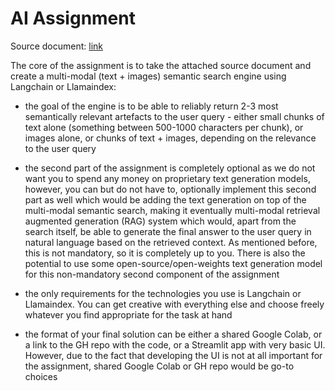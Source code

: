# AI Assignment

Source document: [link](https://arxiv.org/pdf/2307.06435.pdf)

The core of the assignment is to take the attached source document and create a multi-modal (text + images) semantic search engine using Langchain or Llamaindex:

- the goal of the engine is to be able to reliably return 2-3 most semantically relevant artefacts to the user query - either small chunks of text alone (something between 500-1000 characters per chunk), or images alone, or chunks of text + images, depending on the relevance to the user query

- the second part of the assignment is completely optional as we do not want you to spend any money on proprietary text generation models, however, you can but do not have to, optionally implement this second part as well which would be adding the text generation on top of the multi-modal semantic search, making it eventually multi-modal retrieval augmented generation (RAG) system which would, apart from the search itself, be able to generate the final answer to the user query in natural language based on the retrieved context. As mentioned before, this is not mandatory, so it is completely up to you. There is also the potential to use some open-source/open-weights text generation model for this non-mandatory second component of the assignment

- the only requirements for the technologies you use is Langchain or Llamaindex. You can get creative with everything else and choose freely whatever you find appropriate for the task at hand

- the format of your final solution can be either a shared Google Colab, or a link to the GH repo with the code, or a Streamlit app with very basic UI. However, due to the fact that developing the UI is not at all important for the assignment, shared Google Colab or GH repo would be go-to choices
